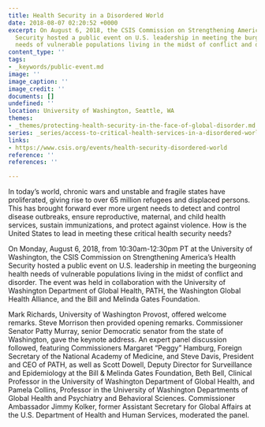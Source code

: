 ```yaml
---
title: Health Security in a Disordered World
date: 2018-08-07 02:20:52 +0000
excerpt: On August 6, 2018, the CSIS Commission on Strengthening America’s Health
  Security hosted a public event on U.S. leadership in meeting the burgeoning health
  needs of vulnerable populations living in the midst of conflict and disorder.
content_type: ''
tags:
- _keywords/public-event.md
image: ''
image_caption: ''
image_credit: ''
documents: []
undefined: ''
location: University of Washington, Seattle, WA
themes:
- _themes/protecting-health-security-in-the-face-of-global-disorder.md
series: _series/access-to-critical-health-services-in-a-disordered-world.md
links:
- https://www.csis.org/events/health-security-disordered-world
reference: ''
references: ''

---
```

In today’s world, chronic wars and unstable and fragile states have proliferated, giving rise to over 65 million refugees and displaced persons. This has brought forward ever more urgent needs to detect and control disease outbreaks, ensure reproductive, maternal, and child health services, sustain immunizations, and protect against violence. How is the United States to lead in meeting these critical health security needs?

On Monday, August 6, 2018, from 10:30am-12:30pm PT at the University of Washington, the CSIS Commission on Strengthening America’s Health Security hosted a public event on U.S. leadership in meeting the burgeoning health needs of vulnerable populations living in the midst of conflict and disorder. The event was held in collaboration with the University of Washington Department of Global Health, PATH, the Washington Global Health Alliance, and the Bill and Melinda Gates Foundation.

Mark Richards, University of Washington Provost, offered welcome remarks. Steve Morrison then provided opening remarks. Commissioner Senator Patty Murray, senior Democratic senator from the state of Washington, gave the keynote address.  An expert panel discussion followed, featuring Commissioners Margaret “Peggy” Hamburg, Foreign Secretary of the National Academy of Medicine, and Steve Davis, President and CEO of PATH, as well as Scott Dowell, Deputy Director for Surveillance and Epidemiology at the Bill & Melinda Gates Foundation, Beth Bell, Clinical Professor in the University of Washington Department of Global Health, and Pamela Collins, Professor in the University of Washington Departments of Global Health and Psychiatry and Behavioral Sciences. Commissioner Ambassador Jimmy Kolker, former Assistant Secretary for Global Affairs at the U.S. Department of Health and Human Services, moderated the panel.
